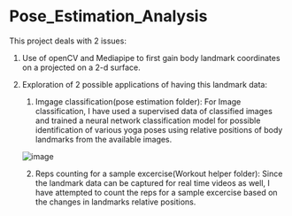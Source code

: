 # Pose_Estimation_Analysis

This project deals with 2 issues: 
1. Use of openCV and Mediapipe to first gain body landmark coordinates on a projected on a 2-d surface.



2. Exploration of 2 possible applications of having this landmark data:



     1. Imgage classification(pose estimation folder):
     For Image classification, I have used a supervised data of classified images and trained a neural network classification model for possible identification of        various yoga poses using relative positions of body landmarks from the available images.
     
     
     ![image](https://user-images.githubusercontent.com/15328642/151676077-d22948c3-ace8-4978-a999-90497ff8d556.png)

  
  
  
     2. Reps counting for a sample excercise(Workout helper folder):
     Since the landmark data can be captured for real time videos as well, I have attempted to count the reps for a sample excercise based on the changes in              landmarks relative positions. 
    
    
    
    
  
  
  
 



